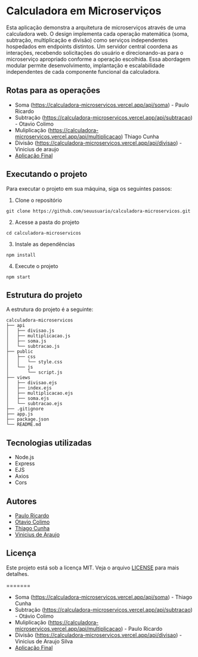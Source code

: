 # Calculadora em Microserviços
Esta aplicação demonstra a arquitetura de microserviços através de uma calculadora web. O design implementa cada operação matemática (soma, subtração, multiplicação e divisão) como serviços independentes hospedados em endpoints distintos. Um servidor central coordena as interações, recebendo solicitações do usuário e direcionando-as para o microserviço apropriado conforme a operação escolhida. Essa abordagem modular permite desenvolvimento, implantação e escalabilidade independentes de cada componente funcional da calculadora.

## Rotas para as operações

* Soma (https://calculadora-microservicos.vercel.app/api/soma) - Paulo Ricardo
* Subtração (https://calculadora-microservicos.vercel.app/api/subtracao) - Otavio Colimo
* Muliplicação (https://calculadora-microservicos.vercel.app/api/multiplicacao) Thiago Cunha 
* Divisão (https://calculadora-microservicos.vercel.app/api/divisao) - Vinicius de araujo
* [Aplicação Final](https://calculadora-microservicos-main.vercel.app)

## Executando o projeto
Para executar o projeto em sua máquina, siga os seguintes passos:

1. Clone o repositório
```
git clone https://github.com/seuusuario/calculadora-microservicos.git
```
2. Acesse a pasta do projeto
```
cd calculadora-microservicos
```
3. Instale as dependências
```
npm install
```
4. Execute o projeto
```
npm start
```

## Estrutura do projeto
A estrutura do projeto é a seguinte:
```
calculadora-microservicos
├── api
│   ├── divisao.js
│   ├── multiplicacao.js
│   ├── soma.js
│   └── subtracao.js
├── public
│   ├── css
│   │   └── style.css
│   └── js
│       └── script.js
├── views
│   ├── divisao.ejs
│   ├── index.ejs
│   ├── multiplicacao.ejs
│   ├── soma.ejs
│   └── subtracao.ejs
├── .gitignore
├── app.js
├── package.json
└── README.md
```

## Tecnologias utilizadas
* Node.js
* Express
* EJS
* Axios
* Cors

## Autores
* [Paulo Ricardo](https://github.com/pauloricardo)
* [Otavio Colimo](https://github.com/otaviocolimo)
* [Thiago Cunha](https://github.com/thiagocunha)
* [Vinicius de Araujo](https://github.com/viniciusdearaujo)

## Licença
Este projeto está sob a licença MIT. Veja o arquivo [LICENSE](LICENSE) para mais detalhes.

=======
* Soma (https://calculadora-microservicos.vercel.app/api/soma) - Thiago Cunha
* Subtração (https://calculadora-microservicos.vercel.app/api/subtracao) - Otávio Colimo
* Muliplicação (https://calculadora-microservicos.vercel.app/api/multiplicacao) - Paulo Ricardo
* Divisão (https://calculadora-microservicos.vercel.app/api/divisao) - Vinicius de Araujo Silva
* [Aplicação Final](https://calculadora-microservicos.vercel.app/)

